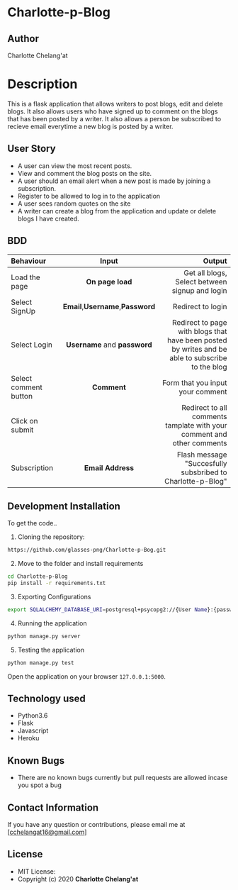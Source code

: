 # Charlotte-p-Blog

## Author
Charlotte Chelang'at

# Description
This  is a flask application that allows writers to post blogs, edit and delete blogs. It also allows users who have signed up to comment on the blogs that has been posted by a writer. It also allows a person be subscribed to recieve email everytime a new blog is posted by a writer.


## User Story

* A user can view the most recent posts.
* View and comment the blog posts on the site.
* A user should an email alert when a new post is made by joining a subscription.
* Register to be allowed to log in to the application
* A user sees random quotes on the site
* A writer can create a blog from the application and update or delete blogs I have created.

## BDD
| Behaviour | Input | Output |
| :---------------- | :---------------: | ------------------: |
| Load the page | **On page load** | Get all blogs, Select between signup and login|
| Select SignUp| **Email**,**Username**,**Password** | Redirect to login|
| Select Login | **Username** and **password** | Redirect to page with blogs that have been posted by writes and be able to subscribe to the blog|
| Select comment button | **Comment** | Form that you input your comment|
| Click on submit |  | Redirect to all comments tamplate with your comment and other comments|
|Subscription | **Email Address**| Flash message "Succesfully subsbribed to Charlotte-p-Blog"|


## Development Installation
To get the code..

1. Cloning the repository:
  ```bash
 https://github.com/glasses-png/Charlotte-p-Bog.git
  ```
2. Move to the folder and install requirements
  ```bash
  cd Charlotte-p-Blog
  pip install -r requirements.txt
  ```
3. Exporting Configurations
  ```bash
  export SQLALCHEMY_DATABASE_URI=postgresql+psycopg2://{User Name}:{password}@localhost/{database name}
  ```
4. Running the application
  ```bash
  python manage.py server
  ```
5. Testing the application
  ```bash
  python manage.py test
  ```
Open the application on your browser `127.0.0.1:5000`.


## Technology used

* Python3.6
* Flask
* Javascript
* Heroku


## Known Bugs
* There are no known bugs currently but pull requests are allowed incase you spot a bug

## Contact Information 

If you have any question or contributions, please email me at [cchelangat16@gmail.com]

## License
* MIT License:
* Copyright (c) 2020 **Charlotte Chelang'at**